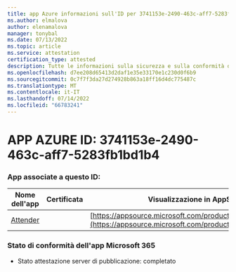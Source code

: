 ```yaml
---
title: app Azure informazioni sull'ID per 3741153e-2490-463c-aff7-5283fb1bd1b4
ms.author: elmalova
author: elenamalova
manager: tonybal
ms.date: 07/13/2022
ms.topic: article
ms.service: attestation
certification_type: attested
description: Tutte le informazioni sulla sicurezza e sulla conformità disponibili per 3741153e-2490-463c-aff7-5283fb1bd1b4.
ms.openlocfilehash: d7ee208d65413d2daf1e35e33170e1c230d0f6b9
ms.sourcegitcommit: 0c7f7f3da27d274928b863a18ff16d4dc775487c
ms.translationtype: MT
ms.contentlocale: it-IT
ms.lasthandoff: 07/14/2022
ms.locfileid: "66783241"
---
```

# <a name="azure-app-id-3741153e-2490-463c-aff7-5283fb1bd1b4"></a>APP AZURE ID: 3741153e-2490-463c-aff7-5283fb1bd1b4


### <a name="apps-associated-with-this-id"></a>App associate a questo ID:
| **Nome dell'app** | **Certificata** | **Visualizzazione in AppSource** |
|--------------|---------------|-----------------------|
| [Attender](../forward/WA200003856.md) |  | [https://appsource.microsoft.com/product/office/WA200003856](https://appsource.microsoft.com/product/office/WA200003856) |

### <a name="microsoft-365-app-compliance-status"></a>Stato di conformità dell'app Microsoft 365
- Stato attestazione server di pubblicazione: completato
